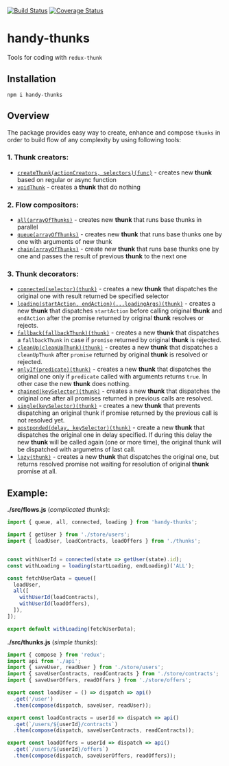 [![Build Status](https://travis-ci.org/DScheglov/handy-thunks.svg?branch=master)](https://travis-ci.org/DScheglov/handy-thunks)
[![Coverage Status](https://coveralls.io/repos/github/DScheglov/handy-thunks/badge.svg?branch=master)](https://coveralls.io/github/DScheglov/handy-thunks?branch=master)
# handy-thunks

Tools for coding with `redux-thunk`

## Installation

```shell
npm i handy-thunks
```

## Overview

The package provides easy way to create, enhance and compose `thunks` in order to build flow of any complexity by using following tools:

### 1. **Thunk** creators:
   - [`createThunk(actionCreators, selectors)(func)`](https://github.com/DScheglov/handy-thunks/tree/master/samples/create-thunk) - creates new **thunk** based on regular or async function
   - [`voidThunk`](https://github.com/DScheglov/handy-thunks/tree/master/samples/void-thunk) - creates a **thunk** that do nothing

### 2. Flow compositors:
   - [`all(arrayOfThunks)`](https://github.com/DScheglov/handy-thunks/tree/master/samples/all) - creates new **thunk** that runs base thunks in parallel
   - [`queue(arrayOfThunks)`](https://github.com/DScheglov/handy-thunks/tree/master/samples/queue) - creates new **thunk** that runs base thunks one by one with arguments of new thunk
   - [`chain(arrayOfThunks)`](https://github.com/DScheglov/handy-thunks/tree/master/samples/chain) - create new **thunk** that runs base thunks one by one and passes the result of previous **thunk** to the next one


### 3. **Thunk** decorators:
   - [`connected(selector)(thunk)`](https://github.com/DScheglov/handy-thunks/tree/master/samples/connected) - creates a new **thunk** that dispatches the original one with result returned be specified selector
   - [`loading(startAction, endAction)(...loadingArgs)(thunk)`](https://github.com/DScheglov/handy-thunks/tree/master/samples/loading) - creates a new **thunk** that dispatches `startAction` before calling original **thunk** and `endAction` after the promise returned by original **thunk** resolves or rejects.
   - [`fallback(fallbackThunk)(thunk)`](https://github.com/DScheglov/handy-thunks/tree/master/samples/fallback) - creates a new **thunk** that dispatches a `fallbackThunk` in case if `promise` returned by original **thunk** is rejected.
   - [`cleanUp(cleanUpThunk)(thunk)`](https://github.com/DScheglov/handy-thunks/tree/master/samples/clean-up) - creates a new **thunk** that dispatches a `cleanUpThunk` after `promise` returned by original **thunk** is resolved or rejected.
   - [`onlyIf(predicate)(thunk)`](https://github.com/DScheglov/handy-thunks/tree/master/samples/only-if) - creates a new **thunk** that dispatches the original one only if `predicate` called with arguments returns `true`. In other case the new **thunk** does nothing.
   - [`chained(keySelector)(thunk)`](https://github.com/DScheglov/handy-thunks/tree/master/samples/chained) - creates a new **thunk** that dispatches the original one after all promises returned in previous calls are resolved.
   - [`single(keySelector)(thunk)`](https://github.com/DScheglov/handy-thunks/tree/master/samples/single) - creates a new **thunk** that prevents dispatching an original thunk if promise returned by the previous call is not resolved yet.
   - [`postponded(delay, keySelector)(thunk)`](https://github.com/DScheglov/handy-thunks/tree/master/samples/postponded) - create a new **thunk** that dispatches the original one in delay specified. If during this delay the new **thunk** will be called again (one or more time), the original thunk will be dispatched with argumetns of last call.
   - [`lazy(thunk)`](https://github.com/DScheglov/handy-thunks/tree/master/samples/lazy) - creates a new **thunk** that dispatches the original one, but returns resolved promise not waiting for resolution of original **thunk** promise at all.


## Example:

**./src/flows.js** (*complicated thunks*):
```js
import { queue, all, connected, loading } from 'handy-thunks';

import { getUser } from './store/users';
import { loadUser, loadContracts, loadOffers } from './thunks';


const withUserId = connected(state => getUser(state).id);
const withLoading = loading(startLoading, endLoading)('ALL');

const fetchUserData = queue([
  loadUser,
  all([
    withUserId(loadContracts),
    withUserId(loadOffers),
  ]),
]);

export default withLoading(fetchUserData);
```

**./src/thunks.js** (*simple thunks*):
```js
import { compose } from 'redux';
import api from './api';
import { saveUser, readUser } from './store/users';
import { saveUserContracts, readContracts } from './store/contracts';
import { saveUserOffers, readOffers } from './store/offers';

export const loadUser = () => dispatch => api()
  .get('/user')
  .then(compose(dispatch, saveUser, readUser));

export const loadContracts = userId => dispatch => api()
  .get(`/users/${userId}/contracts`)
  .then(compose(dispatch, saveUserContracts, readContracts));

export const loadOffers = userId => dispatch => api()
  .get(`/users/${userId}/offers`)
  .then(compose(dispatch, saveUserOffers, readOffers));
```

